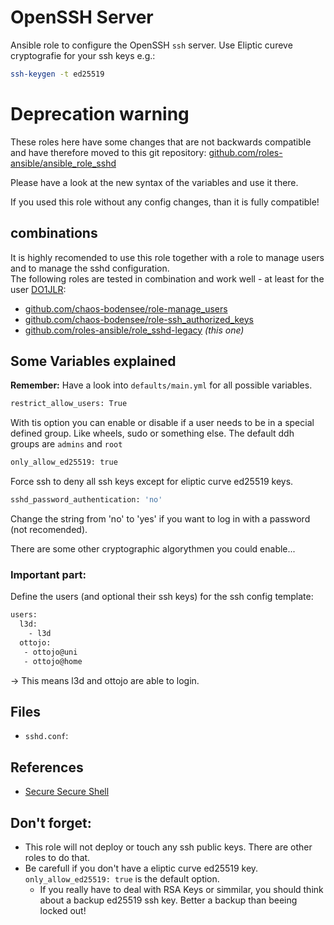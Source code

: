  OpenSSH Server
==============

Ansible role to configure the OpenSSH `ssh` server.
Use Eliptic cureve cryptografie for your ssh keys e.g.:
```bash
ssh-keygen -t ed25519
```

# Deprecation warning
These roles here have some changes that are not backwards compatible and have therefore moved to this git repository:
[github.com/roles-ansible/ansible_role_sshd](https://github.com/roles-ansible/ansible_role_sshd.git)


Please have a look at the new syntax of the variables and use it there.

If you used this role without any config changes, than it is fully compatible!

 combinations
---------------
It is highly recomended to use this role together with a role to manage users and to manage the sshd configuration.<br/>
The following roles are tested in combination and work well - at least for the user [DO1JLR](https://github.com/do1jlr):
 - [github.com/chaos-bodensee/role-manage_users](https://github.com/chaos-bodensee/role-manage_users.git)
 - [github.com/chaos-bodensee/role-ssh_authorized_keys](https://github.com/chaos-bodensee/role-ssh_authorized_keys.git)
 - [github.com/roles-ansible/role_sshd-legacy](https://github.com/roles-ansible/ansible_role_sshd) *(this one)*


 Some Variables explained
------------------------------
**Remember:** Have a look into ``defaults/main.yml`` for all possible variables.

```bash
restrict_allow_users: True
```
With tis option you can enable or disable if a user needs to be in a special defined group. Like wheels, sudo or something else.
The default ddh groups are ``admins`` and ``root``

```bash
only_allow_ed25519: true 
```
Force ssh to deny all ssh keys except for eliptic curve ed25519 keys.

```bash
sshd_password_authentication: 'no' 
```
Change the string from 'no' to 'yes' if you want to log in with a password (not recomended).

There are some other cryptographic algorythmen you could enable...

### Important part:
Define the users (and optional their ssh keys) for the ssh config template:
```bash
users:
  l3d:
    - l3d
  ottojo:
   - ottojo@uni
   - ottojo@home
```
-> This means l3d and ottojo are able to login.


 Files
-----

* `sshd.conf`:


 References
----------

* [Secure Secure Shell](https://stribika.github.io/2015/01/04/secure-secure-shell.html)

 Don't forget:
--------------
 + This role will not deploy or touch any ssh public keys. There are other roles to do that.
 + Be carefull if you don't have a eliptic curve ed25519 key. ``only_allow_ed25519: true`` is the default option.
   * If you really have to deal with RSA Keys or simmilar, you should think about a backup ed25519 ssh key. Better a backup than beeing locked out!
